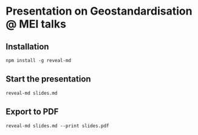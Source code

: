 # Presentation on Geostandardisation @ MEI talks 

## Installation

```console
npm install -g reveal-md
```

## Start the presentation

```console
reveal-md slides.md
```

## Export to PDF

```console
reveal-md slides.md --print slides.pdf
```